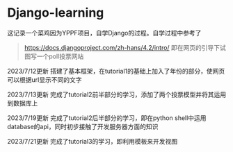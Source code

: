 # Django-learning
这记录一个菜鸡因为YPPF项目，自学Django的过程。自学过程中参考了
> https://docs.djangoproject.com/zh-hans/4.2/intro/
即在网页的引导下试图写一个poll投票网站

2023/7/12更新 搭建了基本框架，在tutorial1的基础上加入了年份的部分，使网页可以根据url显示不同的文字

2023/7/13更新 完成了tutorial2前半部分的学习，添加了两个投票模型并将其运用到数据库上

2023/7/19更新 完成了tutorial2后半部分的学习，即在python shell中运用database的api，同时初步接触了开发服务器方面的知识

2023/7/21更新 完成了tutorial3的学习，即利用模板来开发视图